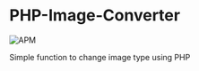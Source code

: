 # PHP-Image-Converter
![APM](https://img.shields.io/apm/l/vim-mode?style=for-the-badge)

Simple function to change image type using PHP
